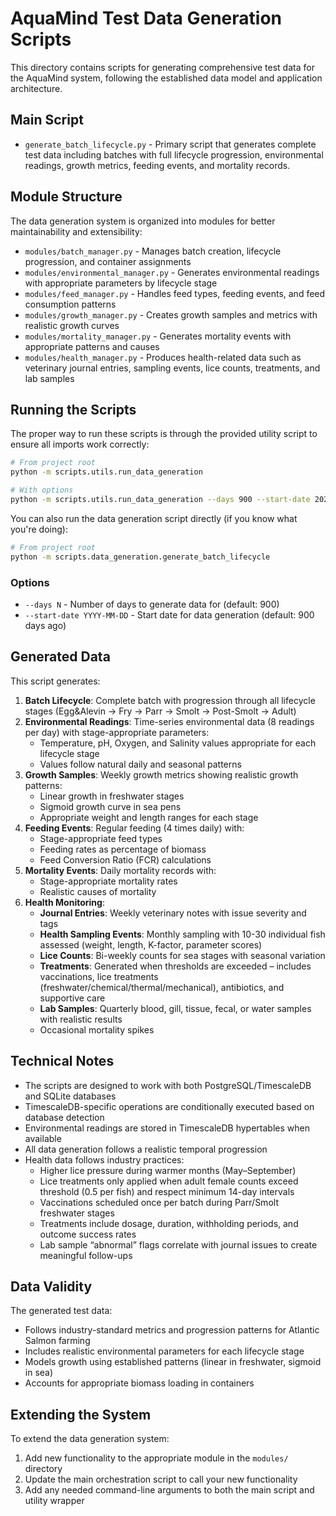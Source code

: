# AquaMind Test Data Generation Scripts

This directory contains scripts for generating comprehensive test data for the AquaMind system, following the established data model and application architecture.

## Main Script

- `generate_batch_lifecycle.py` - Primary script that generates complete test data including batches with full lifecycle progression, environmental readings, growth metrics, feeding events, and mortality records.

## Module Structure

The data generation system is organized into modules for better maintainability and extensibility:

- `modules/batch_manager.py` - Manages batch creation, lifecycle progression, and container assignments
- `modules/environmental_manager.py` - Generates environmental readings with appropriate parameters by lifecycle stage
- `modules/feed_manager.py` - Handles feed types, feeding events, and feed consumption patterns
- `modules/growth_manager.py` - Creates growth samples and metrics with realistic growth curves
- `modules/mortality_manager.py` - Generates mortality events with appropriate patterns and causes
- `modules/health_manager.py` - Produces health-related data such as veterinary journal entries, sampling events, lice counts, treatments, and lab samples

## Running the Scripts

The proper way to run these scripts is through the provided utility script to ensure all imports work correctly:

```bash
# From project root
python -m scripts.utils.run_data_generation

# With options
python -m scripts.utils.run_data_generation --days 900 --start-date 2023-01-01
```

You can also run the data generation script directly (if you know what you're doing):

```bash
# From project root
python -m scripts.data_generation.generate_batch_lifecycle
```

### Options

- `--days N` - Number of days to generate data for (default: 900)
- `--start-date YYYY-MM-DD` - Start date for data generation (default: 900 days ago)

## Generated Data

This script generates:

1. **Batch Lifecycle**: Complete batch with progression through all lifecycle stages (Egg&Alevin → Fry → Parr → Smolt → Post-Smolt → Adult)
2. **Environmental Readings**: Time-series environmental data (8 readings per day) with stage-appropriate parameters:
   - Temperature, pH, Oxygen, and Salinity values appropriate for each lifecycle stage
   - Values follow natural daily and seasonal patterns
3. **Growth Samples**: Weekly growth metrics showing realistic growth patterns:
   - Linear growth in freshwater stages
   - Sigmoid growth curve in sea pens
   - Appropriate weight and length ranges for each stage
4. **Feeding Events**: Regular feeding (4 times daily) with:
   - Stage-appropriate feed types
   - Feeding rates as percentage of biomass
   - Feed Conversion Ratio (FCR) calculations
5. **Mortality Events**: Daily mortality records with:
   - Stage-appropriate mortality rates
   - Realistic causes of mortality
6. **Health Monitoring**:
   - **Journal Entries**: Weekly veterinary notes with issue severity and tags
   - **Health Sampling Events**: Monthly sampling with 10-30 individual fish assessed (weight, length, K-factor, parameter scores)
   - **Lice Counts**: Bi-weekly counts for sea stages with seasonal variation
   - **Treatments**: Generated when thresholds are exceeded – includes vaccinations, lice treatments (freshwater/chemical/thermal/mechanical), antibiotics, and supportive care
   - **Lab Samples**: Quarterly blood, gill, tissue, fecal, or water samples with realistic results
   - Occasional mortality spikes

## Technical Notes

- The scripts are designed to work with both PostgreSQL/TimescaleDB and SQLite databases
- TimescaleDB-specific operations are conditionally executed based on database detection
- Environmental readings are stored in TimescaleDB hypertables when available
- All data generation follows a realistic temporal progression
- Health data follows industry practices:
  - Higher lice pressure during warmer months (May–September)
  - Lice treatments only applied when adult female counts exceed threshold (0.5 per fish) and respect minimum 14-day intervals
  - Vaccinations scheduled once per batch during Parr/Smolt freshwater stages
  - Treatments include dosage, duration, withholding periods, and outcome success rates
  - Lab sample “abnormal” flags correlate with journal issues to create meaningful follow-ups

## Data Validity

The generated test data:
- Follows industry-standard metrics and progression patterns for Atlantic Salmon farming
- Includes realistic environmental parameters for each lifecycle stage
- Models growth using established patterns (linear in freshwater, sigmoid in sea)
- Accounts for appropriate biomass loading in containers

## Extending the System

To extend the data generation system:
1. Add new functionality to the appropriate module in the `modules/` directory
2. Update the main orchestration script to call your new functionality
3. Add any needed command-line arguments to both the main script and utility wrapper
